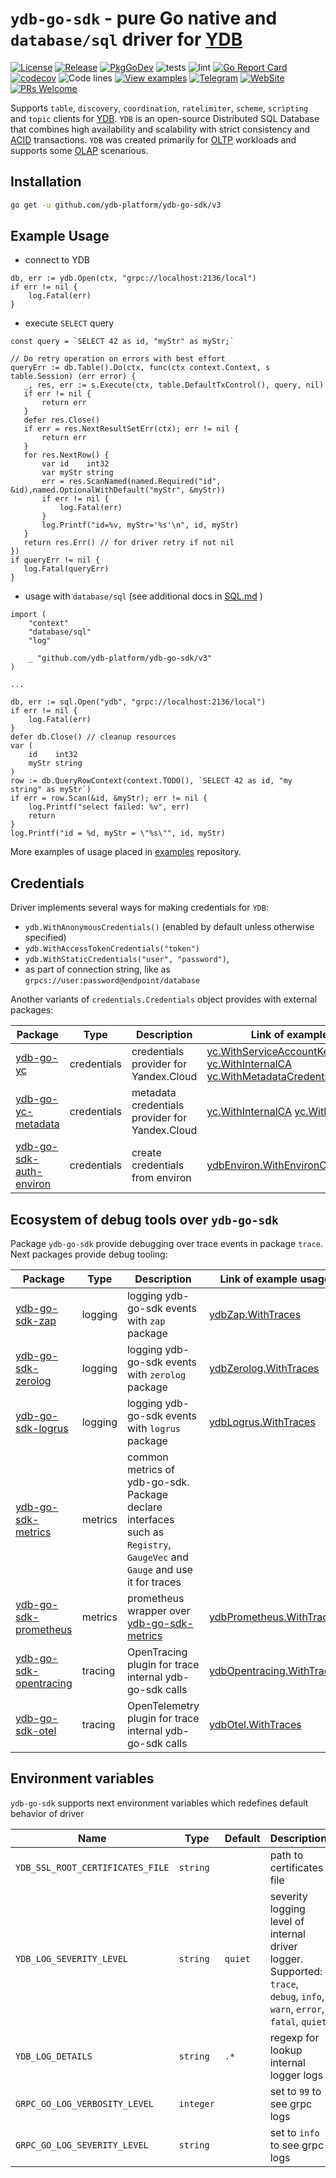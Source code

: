 # `ydb-go-sdk` - pure Go native and `database/sql` driver for [YDB](https://github.com/ydb-platform/ydb)

[![License](https://img.shields.io/badge/License-Apache%202.0-blue.svg)](https://github.com/ydb-platform/ydb/blob/main/LICENSE)
[![Release](https://img.shields.io/github/v/release/ydb-platform/ydb-go-sdk.svg?style=flat-square)](https://github.com/ydb-platform/ydb-go-sdk/releases)
[![PkgGoDev](https://pkg.go.dev/badge/github.com/ydb-platform/ydb-go-sdk/v3)](https://pkg.go.dev/github.com/ydb-platform/ydb-go-sdk/v3)
![tests](https://github.com/ydb-platform/ydb-go-sdk/workflows/tests/badge.svg?branch=master)
![lint](https://github.com/ydb-platform/ydb-go-sdk/workflows/lint/badge.svg?branch=master)
[![Go Report Card](https://goreportcard.com/badge/github.com/ydb-platform/ydb-go-sdk/v3)](https://goreportcard.com/report/github.com/ydb-platform/ydb-go-sdk/v3)
[![codecov](https://codecov.io/gh/ydb-platform/ydb-go-sdk/badge.svg?precision=2)](https://app.codecov.io/gh/ydb-platform/ydb-go-sdk)
![Code lines](https://sloc.xyz/github/ydb-platform/ydb-go-sdk/?category=code)
[![View examples](https://img.shields.io/badge/learn-examples-brightgreen.svg)](https://github.com/ydb-platform/ydb-go-sdk/tree/master/examples)
[![Telegram](https://img.shields.io/badge/chat-on%20Telegram-2ba2d9.svg)](https://t.me/ydb_en)
[![WebSite](https://img.shields.io/badge/website-ydb.tech-blue.svg)](https://ydb.tech)
[![PRs Welcome](https://img.shields.io/badge/PRs-welcome-brightgreen.svg)](https://github.com/ydb-platform/ydb-go-sdk/blob/master/CONTRIBUTING.md)

Supports `table`, `discovery`, `coordination`, `ratelimiter`, `scheme`, `scripting` and `topic` clients for [YDB](https://ydb.tech).
`YDB` is an open-source Distributed SQL Database that combines high availability and scalability with strict consistency and [ACID](https://en.wikipedia.org/wiki/ACID) transactions.
`YDB` was created primarily for [OLTP](https://en.wikipedia.org/wiki/Online_transaction_processing) workloads and supports some [OLAP](https://en.wikipedia.org/wiki/Online_analytical_processing) scenarious.

## Installation

```sh
go get -u github.com/ydb-platform/ydb-go-sdk/v3
```

## Example Usage <a name="example"></a>

* connect to YDB
```golang
db, err := ydb.Open(ctx, "grpc://localhost:2136/local")
if err != nil {
    log.Fatal(err)
}
```
* execute `SELECT` query
 ```golang
const query = `SELECT 42 as id, "myStr" as myStr;`

// Do retry operation on errors with best effort
queryErr := db.Table().Do(ctx, func(ctx context.Context, s table.Session) (err error) {
    _, res, err := s.Execute(ctx, table.DefaultTxControl(), query, nil)
    if err != nil {
        return err
    }
    defer res.Close()
    if err = res.NextResultSetErr(ctx); err != nil {
        return err
    }
    for res.NextRow() {
        var id    int32
        var myStr string
        err = res.ScanNamed(named.Required("id", &id),named.OptionalWithDefault("myStr", &myStr))
        if err != nil {
            log.Fatal(err)
        }
        log.Printf("id=%v, myStr='%s'\n", id, myStr)
    }
    return res.Err() // for driver retry if not nil
})
if queryErr != nil {
    log.Fatal(queryErr)
}
```
* usage with `database/sql` (see additional docs in [SQL.md](SQL.md) )
```golang
import (
    "context"
    "database/sql"
    "log"

    _ "github.com/ydb-platform/ydb-go-sdk/v3"
)

...

db, err := sql.Open("ydb", "grpc://localhost:2136/local")
if err != nil {
    log.Fatal(err)
}
defer db.Close() // cleanup resources
var (
    id    int32
    myStr string
)
row := db.QueryRowContext(context.TODO(), `SELECT 42 as id, "my string" as myStr`)
if err = row.Scan(&id, &myStr); err != nil {
    log.Printf("select failed: %v", err)
    return
}
log.Printf("id = %d, myStr = \"%s\"", id, myStr)
```


More examples of usage placed in [examples](https://github.com/ydb-platform/ydb-go-examples) repository.

## Credentials <a name="credentials"></a>

Driver implements several ways for making credentials for `YDB`:
- `ydb.WithAnonymousCredentials()` (enabled by default unless otherwise specified)
- `ydb.WithAccessTokenCredentials("token")`
- `ydb.WithStaticCredentials("user", "password")`, 
- as part of connection string, like as `grpcs://user:password@endpoint/database`

Another variants of `credentials.Credentials` object provides with external packages:

| Package                                                                            | Type        | Description                                    | Link of example usage                                                                                                                                                                                                                                                                                                                                              |
|------------------------------------------------------------------------------------|-------------|------------------------------------------------|--------------------------------------------------------------------------------------------------------------------------------------------------------------------------------------------------------------------------------------------------------------------------------------------------------------------------------------------------------------------|
| [ydb-go-yc](https://github.com/ydb-platform/ydb-go-yc)                             | credentials | credentials provider for Yandex.Cloud          | [yc.WithServiceAccountKeyFileCredentials](https://github.com/ydb-platform/ydb-go-yc/blob/master/internal/cmd/connect/main.go#L22) [yc.WithInternalCA](https://github.com/ydb-platform/ydb-go-yc/blob/master/internal/cmd/connect/main.go#L22) [yc.WithMetadataCredentials](https://github.com/ydb-platform/ydb-go-yc/blob/master/internal/cmd/connect/main.go#L24) |
| [ydb-go-yc-metadata](https://github.com/ydb-platform/ydb-go-yc-metadata)           | credentials | metadata credentials provider for Yandex.Cloud | [yc.WithInternalCA](https://github.com/ydb-platform/ydb-go-yc-metadata/blob/master/options.go#L23) [yc.WithCredentials](https://github.com/ydb-platform/ydb-go-yc-metadata/blob/master/options.go#L17)                                                                                                                                                             |
| [ydb-go-sdk-auth-environ](https://github.com/ydb-platform/ydb-go-sdk-auth-environ) | credentials | create credentials from environ                | [ydbEnviron.WithEnvironCredentials](https://github.com/ydb-platform/ydb-go-sdk-auth-environ/blob/master/env.go#L11)                                                                                                                                                                                                                                                |

## Ecosystem of debug tools over `ydb-go-sdk` <a name="debug"></a>

Package `ydb-go-sdk` provide debugging over trace events in package `trace`.
Next packages provide debug tooling:

| Package                                                                          | Type    | Description                                                                                                               | Link of example usage                                                                                                          |
|----------------------------------------------------------------------------------|---------|---------------------------------------------------------------------------------------------------------------------------|--------------------------------------------------------------------------------------------------------------------------------|
| [ydb-go-sdk-zap](https://github.com/ydb-platform/ydb-go-sdk-zap)                 | logging | logging ydb-go-sdk events with `zap` package                                                                                | [ydbZap.WithTraces](https://github.com/ydb-platform/ydb-go-sdk-zap/blob/master/internal/cmd/bench/main.go#L64)                 |
| [ydb-go-sdk-zerolog](https://github.com/ydb-platform/ydb-go-sdk-zerolog)             | logging | logging ydb-go-sdk events with `zerolog` package                                                                            | [ydbZerolog.WithTraces](https://github.com/ydb-platform/ydb-go-sdk-zerolog/blob/master/internal/cmd/bench/main.go#L47)         |
| [ydb-go-sdk-logrus](https://github.com/ydb-platform/ydb-go-sdk-logrus)             | logging | logging ydb-go-sdk events with `logrus` package                                                                            | [ydbLogrus.WithTraces](https://github.com/ydb-platform/ydb-go-sdk-logrus/blob/master/internal/cmd/bench/main.go#L48)         |
| [ydb-go-sdk-metrics](https://github.com/ydb-platform/ydb-go-sdk-metrics)         | metrics | common metrics of ydb-go-sdk. Package declare interfaces such as `Registry`, `GaugeVec` and `Gauge` and use it for traces |                                                                                                                                |
| [ydb-go-sdk-prometheus](https://github.com/ydb-platform/ydb-go-sdk-prometheus)   | metrics | prometheus wrapper over [ydb-go-sdk-metrics](https://github.com/ydb-platform/ydb-go-sdk-metrics)                          | [ydbPrometheus.WithTraces](https://github.com/ydb-platform/ydb-go-sdk-prometheus/blob/master/internal/cmd/bench/main.go#L56)   |
| [ydb-go-sdk-opentracing](https://github.com/ydb-platform/ydb-go-sdk-opentracing) | tracing | OpenTracing plugin for trace internal ydb-go-sdk calls                                                                    | [ydbOpentracing.WithTraces](https://github.com/ydb-platform/ydb-go-sdk-opentracing/blob/master/internal/cmd/bench/main.go#L86) |
| [ydb-go-sdk-otel](https://github.com/ydb-platform/ydb-go-sdk-otel) | tracing | OpenTelemetry plugin for trace internal ydb-go-sdk calls                                                                    | [ydbOtel.WithTraces](https://github.com/ydb-platform/ydb-go-sdk-otel/blob/master/internal/cmd/bench/main.go#L98) |

## Environment variables <a name="environ"></a>

`ydb-go-sdk` supports next environment variables  which redefines default behavior of driver

| Name                             | Type      | Default | Description                                                                                                              |
|----------------------------------|-----------|---------|--------------------------------------------------------------------------------------------------------------------------|
| `YDB_SSL_ROOT_CERTIFICATES_FILE` | `string`  |         | path to certificates file                                                                                                |
| `YDB_LOG_SEVERITY_LEVEL`         | `string`  | `quiet` | severity logging level of internal driver logger. Supported: `trace`, `debug`, `info`, `warn`, `error`, `fatal`, `quiet` |
| `YDB_LOG_DETAILS`                | `string`  | `.*`    | regexp for lookup internal logger logs                                                                                   |
| `GRPC_GO_LOG_VERBOSITY_LEVEL`    | `integer` |         | set to `99` to see grpc logs                                                                                             |
| `GRPC_GO_LOG_SEVERITY_LEVEL`     | `string`  |         | set to `info` to see grpc logs                                                                                           |
